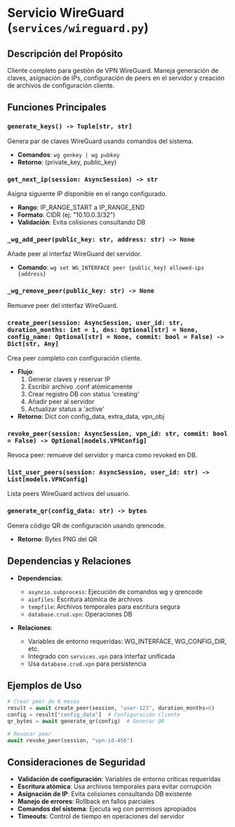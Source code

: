 # Servicio WireGuard (`services/wireguard.py`)

## Descripción del Propósito

Cliente completo para gestión de VPN WireGuard. Maneja generación de claves, asignación de IPs, configuración de peers en el servidor y creación de archivos de configuración cliente.

## Funciones Principales

### `generate_keys() -> Tuple[str, str]`
Genera par de claves WireGuard usando comandos del sistema.
- **Comandos**: `wg genkey | wg pubkey`
- **Retorno**: (private_key, public_key)

### `get_next_ip(session: AsyncSession) -> str`
Asigna siguiente IP disponible en el rango configurado.
- **Rango**: IP_RANGE_START a IP_RANGE_END
- **Formato**: CIDR (ej: "10.10.0.3/32")
- **Validación**: Evita colisiones consultando DB

### `_wg_add_peer(public_key: str, address: str) -> None`
Añade peer al interfaz WireGuard del servidor.
- **Comando**: `wg set WG_INTERFACE peer {public_key} allowed-ips {address}`

### `_wg_remove_peer(public_key: str) -> None`
Remueve peer del interfaz WireGuard.

### `create_peer(session: AsyncSession, user_id: str, duration_months: int = 1, dns: Optional[str] = None, config_name: Optional[str] = None, commit: bool = False) -> Dict[str, Any]`
Crea peer completo con configuración cliente.
- **Flujo**:
  1. Generar claves y reservar IP
  2. Escribir archivo .conf atómicamente
  3. Crear registro DB con status 'creating'
  4. Añadir peer al servidor
  5. Actualizar status a 'active'
- **Retorno**: Dict con config_data, extra_data, vpn_obj

### `revoke_peer(session: AsyncSession, vpn_id: str, commit: bool = False) -> Optional[models.VPNConfig]`
Revoca peer: remueve del servidor y marca como revoked en DB.

### `list_user_peers(session: AsyncSession, user_id: str) -> List[models.VPNConfig]`
Lista peers WireGuard activos del usuario.

### `generate_qr(config_data: str) -> bytes`
Genera código QR de configuración usando qrencode.
- **Retorno**: Bytes PNG del QR

## Dependencias y Relaciones

- **Dependencias**:
  - `asyncio.subprocess`: Ejecución de comandos wg y qrencode
  - `aiofiles`: Escritura atómica de archivos
  - `tempfile`: Archivos temporales para escritura segura
  - `database.crud.vpn`: Operaciones DB

- **Relaciones**:
  - Variables de entorno requeridas: WG_INTERFACE, WG_CONFIG_DIR, etc.
  - Integrado con `services.vpn` para interfaz unificada
  - Usa `database.crud.vpn` para persistencia

## Ejemplos de Uso

```python
# Crear peer de 6 meses
result = await create_peer(session, "user-123", duration_months=6)
config = result["config_data"]  # Configuración cliente
qr_bytes = await generate_qr(config)  # Generar QR

# Revocar peer
await revoke_peer(session, "vpn-id-456")
```

## Consideraciones de Seguridad

- **Validación de configuración**: Variables de entorno críticas requeridas
- **Escritura atómica**: Usa archivos temporales para evitar corrupción
- **Asignación de IP**: Evita colisiones consultando DB existente
- **Manejo de errores**: Rollback en fallos parciales
- **Comandos del sistema**: Ejecuta wg con permisos apropiados
- **Timeouts**: Control de tiempo en operaciones del servidor